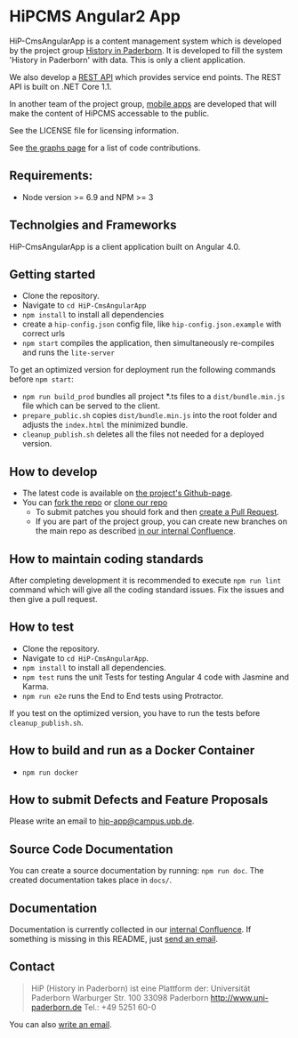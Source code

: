 HiPCMS Angular2 App
===================

HiP-CmsAngularApp is a content management system which is developed by the project group [History in 
Paderborn](http://is.uni-paderborn.de/fachgebiete/fg-engels/lehre/ss15/hip-app/pg-hip-app.html).
It is developed to fill the system 'History in Paderborn' with data. This is only a client application.

We also develop a [REST API](https://github.com/HiP-App/HiP-CmsWebApi) which provides service end points. The REST API is built on .NET Core 1.1.

In another team of the project group, [mobile apps](https://github.com/HiP-App/HiP-Mobile) are developed that will 
make the content of HiPCMS accessable to the public.

See the LICENSE file for licensing information.

See [the graphs page](https://github.com/HiP-App/HiP-CmsAngularApp/graphs/contributors) 
for a list of code contributions.

## Requirements:

 * Node version >= 6.9 and NPM >= 3
 

## Technolgies and Frameworks

HiP-CmsAngularApp is a client application built on Angular 4.0.


## Getting started

 * Clone the repository.
 * Navigate to `cd HiP-CmsAngularApp`
 * `npm install` to install all dependencies
 * create a `hip-config.json` config file, like `hip-config.json.example` with correct urls
 * `npm start` compiles the application, then simultaneously re-compiles and runs the `lite-server`
 
To get an optimized version for deployment run the following commands before `npm start`:

 * `npm run build_prod` bundles all project *.ts files to a `dist/bundle.min.js` file which can be served to the client.
 * `prepare_public.sh` copies `dist/bundle.min.js` into the root folder and adjusts the `index.html` the minimized bundle.
 * `cleanup_publish.sh` deletes all the files not needed for a deployed version.

## How to develop

 * The latest code is available on [the project's Github-page](https://github.com/HiP-App/HiP-CmsAngularApp/).
 * You can [fork the repo](https://help.github.com/articles/fork-a-repo/) or [clone our repo](https://help.github.com/articles/cloning-a-repository/)
   * To submit patches you should fork and then [create a Pull Request](https://help.github.com/articles/using-pull-requests/).
   * If you are part of the project group, you can create new branches on the main repo as described [in our internal
     Confluence](https://atlassian-hip.cs.uni-paderborn.de/confluence/display/DCS/Conventions+for+git).

## How to maintain coding standards

After completing development it is recommended to execute `npm run lint` command which will give all the coding standard issues. Fix the issues and then give a pull request. 

## How to test

 * Clone the repository.
 * Navigate to `cd HiP-CmsAngularApp`.
 * `npm install` to install all dependencies.
 * `npm test` runs the unit Tests for testing Angular 4 code with Jasmine and Karma.
 * `npm run e2e` runs the End to End tests using Protractor.

If you test on the optimized version, you have to run the tests before `cleanup_publish.sh`.

## How to build and run as a Docker Container

 * `npm run docker` 

## How to submit Defects and Feature Proposals

Please write an email to [hip-app@campus.upb.de](mailto:hip-app@campus.upb.de).

## Source Code Documentation

You can create a source documentation by running: `npm run doc`. 
The created documentation takes place in `docs/`. 

## Documentation

Documentation is currently collected in our [internal Confluence](https://atlassian-hip.cs.uni-paderborn.de/confluence/dashboard.action). If something is missing in 
this README, just [send an email](mailto:hip-app@campus.upb.de).


## Contact

> HiP (History in Paderborn) ist eine Plattform der:
> Universität Paderborn
> Warburger Str. 100
> 33098 Paderborn
> http://www.uni-paderborn.de
> Tel.: +49 5251 60-0

You can also [write an email](mailto:hip-app@campus.upb.de).
